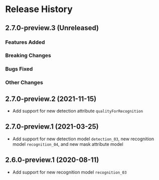 # Release History

## 2.7.0-preview.3 (Unreleased)

### Features Added

### Breaking Changes

### Bugs Fixed

### Other Changes

## 2.7.0-preview.2 (2021-11-15)
- Add support for new detection attribute `qualityForRecognition`

## 2.7.0-preview.1 (2021-03-25)

- Add support for new detection model `detection_03`, new recognition model `recognition_04`, and new mask attribute model

## 2.6.0-preview.1 (2020-08-11)

- Add support for new recognition model `recognition_03`